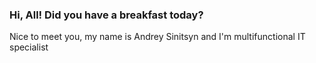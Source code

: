 ### Hi, All! Did you have a breakfast today?

Nice to meet you, my name is Andrey Sinitsyn and I'm multifunctional IT specialist
